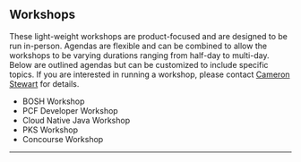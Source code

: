 ## Workshops
These light-weight workshops are product-focused and are designed to be run in-person. Agendas are flexible and can be combined to allow the workshops to be varying durations ranging from half-day to multi-day. Below are outlined agendas but can be customized to include specific topics. If you are interested in running a workshop, please contact [Cameron Stewart](cstewart@pivotal.io) for details. 

- BOSH Workshop
- PCF Developer Workshop
- Cloud Native Java Workshop
- PKS Workshop
- Concourse Workshop
---
